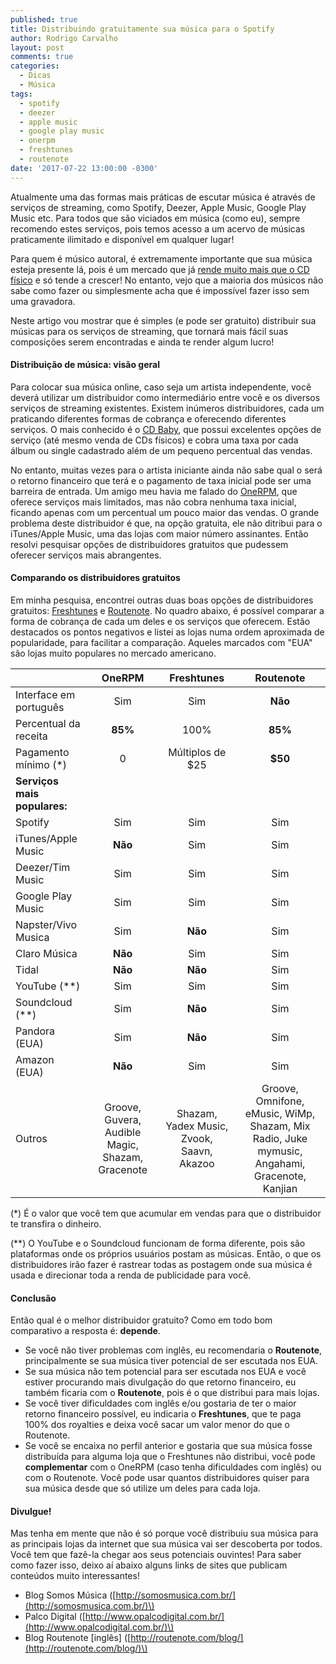 ```yaml
---
published: true
title: Distribuindo gratuitamente sua música para o Spotify
author: Rodrigo Carvalho
layout: post
comments: true
categories:
  - Dicas
  - Música
tags:
  - spotify
  - deezer
  - apple music
  - google play music
  - onerpm
  - freshtunes
  - routenote
date: '2017-07-22 13:00:00 -0300'
---
```

Atualmente uma das formas mais práticas de escutar música é através de serviços de streaming, como Spotify, Deezer, Apple Music, Google Play Music etc. Para todos que são viciados em música (como eu), sempre recomendo estes serviços, pois temos acesso a um acervo de músicas praticamente ilimitado e disponível em qualquer lugar!

Para quem é músico autoral, é extremamente importante que sua música esteja presente lá, pois é um mercado que já [rende muito mais que o CD físico](http://g1.globo.com/musica/noticia/streaming-de-musica-cresce-52-no-brasil-em-2016-e-ja-rende-o-triplo-de-venda-de-discos.ghtml) e só tende a crescer! No entanto, vejo que a maioria dos músicos não sabe como fazer ou simplesmente acha que é impossível fazer isso sem uma gravadora.

Neste artigo vou mostrar que é simples (e pode ser gratuito) distribuir sua músicas para os serviços de streaming, que tornará mais fácil suas composições serem encontradas e ainda te render algum lucro!

<!-- more -->

#### Distribuição de música: visão geral

Para colocar sua música online, caso seja um artista independente, você deverá utilizar um distribuidor como intermediário entre você e os diversos serviços de streaming existentes. Existem inúmeros distribuidores, cada um praticando diferentes formas de cobrança e oferecendo diferentes serviços. O mais conhecido é o [CD Baby](https://pt.members.cdbaby.com/), que possui excelentes opções de serviço (até mesmo venda de CDs físicos) e cobra uma taxa por cada álbum ou single cadastrado além de um pequeno percentual das vendas.

No entanto, muitas vezes para o artista iniciante ainda não sabe qual o será o retorno financeiro que terá e o pagamento de taxa inicial pode ser uma barreira de entrada. Um amigo meu havia me falado do [OneRPM](https://www.onerpm.com/), que oferece serviços mais limitados, mas não cobra nenhuma taxa inicial, ficando apenas com um percentual um pouco maior das vendas. O grande problema deste distribuidor é que, na opção gratuita, ele não ditribui para o iTunes/Apple Music, uma das lojas com maior número assinantes. Então resolvi pesquisar opções de distribuidores gratuitos que pudessem oferecer serviços mais abrangentes.

#### Comparando os distribuidores gratuitos

Em minha pesquisa, encontrei outras duas boas opções de distribuidores gratuitos: [Freshtunes](https://freshtunes.com/) e [Routenote](https://routenote.com/). No quadro abaixo, é possível comparar a forma de cobrança de cada um deles e os serviços que oferecem. Estão destacados os pontos negativos e listei as lojas numa ordem aproximada de popularidade, para facilitar a comparação. Aqueles marcados com "EUA" são lojas muito populares no mercado americano.

|  | OneRPM | Freshtunes | Routenote |
| :--- | :---: | :---: | :---: |
| Interface em português | Sim | Sim | **Não** |
| Percentual da receita | **85%** | 100% | **85%** |
| Pagamento mínimo \(\*\) | 0 | Múltiplos de $25 | **$50** |
| **Serviços mais populares:** |  |  |  |
| Spotify | Sim | Sim | Sim |
| iTunes/Apple Music | **Não** | Sim | Sim |
| Deezer/Tim Music | Sim | Sim | Sim |
| Google Play Music | Sim | Sim | Sim |
| Napster/Vivo Musica | Sim | **Não** | Sim |
| Claro Música | **Não** | Sim | Sim |
| Tidal | **Não** | **Não** | Sim |
| YouTube \(\*\*\) | Sim | Sim | Sim |
| Soundcloud  \(\*\*\) | Sim | **Não** | Sim |
| Pandora \(EUA\) | Sim | **Não** | Sim |
| Amazon \(EUA\) | **Não** | Sim | Sim |
| Outros | Groove, Guvera, Audible Magic, Shazam, Gracenote | Shazam, Yadex Music, Zvook, Saavn, Akazoo | Groove, Omnifone, eMusic, WiMp, Shazam, Mix Radio, Juke mymusic, Angahami, Gracenote, Kanjian |

\(\*\) É o valor que você tem que acumular em vendas para que o distribuidor te transfira o dinheiro.

\(\*\*\) O YouTube e o Soundcloud funcionam de forma diferente, pois são plataformas onde os próprios usuários postam as músicas. Então, o que os distribuidores irão fazer é rastrear todas as postagem onde sua música é usada e direcionar toda a renda de publicidade para você.

#### Conclusão

Então qual é o melhor distribuidor gratuito? Como em todo bom comparativo a resposta é: **depende**.

- Se você não tiver problemas com inglês, eu recomendaria o **Routenote**, principalmente se sua música tiver potencial de ser escutada nos EUA.   
- Se sua música não tem potencial para ser escutada nos EUA e você estiver procurando mais divulgação do que retorno financeiro, eu também ficaria com o **Routenote**, pois é o que distribui para mais lojas.
- Se você tiver dificuldades com inglês e/ou gostaria de ter o maior retorno financeiro possível, eu indicaria o **Freshtunes**, que te paga 100% dos royalties e deixa você sacar um valor menor do que o Routenote.
- Se você se encaixa no perfil anterior e gostaria que sua música fosse distribuída para alguma loja que o Freshtunes não distribui, você pode **complementar** com o OneRPM (caso tenha dificuldades com inglês) ou com o Routenote. Você pode usar quantos distribuidores quiser para sua música desde que só utilize um deles para cada loja.

#### Divulgue!

Mas tenha em mente que não é só porque você distribuiu sua música para as principais lojas da internet que sua música vai ser descoberta por todos. Você tem que fazê-la chegar aos seus potenciais ouvintes! Para saber como fazer isso, deixo aí abaixo alguns links de sites que publicam conteúdos muito interessantes!

- Blog Somos Música \([http://somosmusica.com.br/](http://somosmusica.com.br/)\)
- Palco Digital \([http://www.opalcodigital.com.br/](http://www.opalcodigital.com.br/)\)
- Blog Routenote \[inglês\] \([http://routenote.com/blog/](http://routenote.com/blog/)\)
